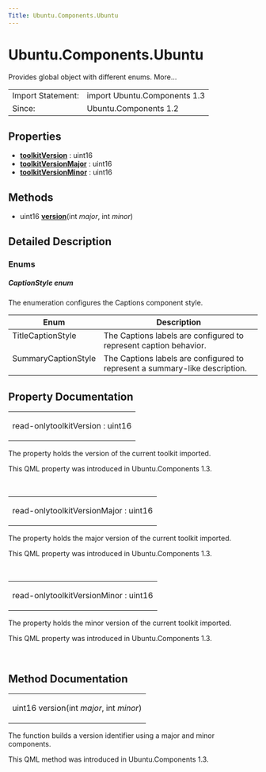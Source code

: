 ```yaml
---
Title: Ubuntu.Components.Ubuntu
---
```


# Ubuntu.Components.Ubuntu

<span class="subtitle"></span>
<!-- $$$Ubuntu-brief -->
<p>Provides global object with different enums. More...</p>
<!-- @@@Ubuntu -->
<table class="alignedsummary">
<tr><td class="memItemLeft rightAlign topAlign"> Import Statement:</td><td class="memItemRight bottomAlign"> import Ubuntu.Components 1.3</td></tr><tr><td class="memItemLeft rightAlign topAlign"> Since:</td><td class="memItemRight bottomAlign">  Ubuntu.Components 1.2</td></tr></table><ul>
</ul>
<h2 id="properties">Properties</h2>
<ul>
<li class="fn"><b><b><a href="#toolkitVersion-prop">toolkitVersion</a></b></b> : uint16</li>
<li class="fn"><b><b><a href="#toolkitVersionMajor-prop">toolkitVersionMajor</a></b></b> : uint16</li>
<li class="fn"><b><b><a href="#toolkitVersionMinor-prop">toolkitVersionMinor</a></b></b> : uint16</li>
</ul>
<h2 id="methods">Methods</h2>
<ul>
<li class="fn">uint16 <b><b><a href="#version-method">version</a></b></b>(int <i>major</i>, int <i>minor</i>)</li>
</ul>
<!-- $$$Ubuntu-description -->
<h2 id="details">Detailed Description</h2>
</p>
<h3 >Enums</h3>
<h5 >CaptionStyle enum</h5>
<p>The enumeration configures the Captions component style.</p>
<table class="generic">
<thead><tr class="qt-style"><th >Enum</th><th >Description</th></tr></thead>
<tr valign="top"><td >TitleCaptionStyle</td><td >The Captions labels are configured to represent caption behavior.</td></tr>
<tr valign="top"><td >SummaryCaptionStyle</td><td >The Captions labels are configured to represent a summary-like description.</td></tr>
</table>
<!-- @@@Ubuntu -->
<h2>Property Documentation</h2>
<!-- $$$toolkitVersion -->
<table class="qmlname"><tr valign="top" id="toolkitVersion-prop"><td class="tblQmlPropNode"><p><span class="qmlreadonly">read-only</span><span class="name">toolkitVersion</span> : <span class="type">uint16</span></p></td></tr></table><p>The property holds the version of the current toolkit imported.</p>
<p>This QML property was introduced in  Ubuntu.Components 1.3.</p>
<!-- @@@toolkitVersion -->
<br/>
<!-- $$$toolkitVersionMajor -->
<table class="qmlname"><tr valign="top" id="toolkitVersionMajor-prop"><td class="tblQmlPropNode"><p><span class="qmlreadonly">read-only</span><span class="name">toolkitVersionMajor</span> : <span class="type">uint16</span></p></td></tr></table><p>The property holds the major version of the current toolkit imported.</p>
<p>This QML property was introduced in  Ubuntu.Components 1.3.</p>
<!-- @@@toolkitVersionMajor -->
<br/>
<!-- $$$toolkitVersionMinor -->
<table class="qmlname"><tr valign="top" id="toolkitVersionMinor-prop"><td class="tblQmlPropNode"><p><span class="qmlreadonly">read-only</span><span class="name">toolkitVersionMinor</span> : <span class="type">uint16</span></p></td></tr></table><p>The property holds the minor version of the current toolkit imported.</p>
<p>This QML property was introduced in  Ubuntu.Components 1.3.</p>
<!-- @@@toolkitVersionMinor -->
<br/>
<h2>Method Documentation</h2>
<!-- $$$version -->
<table class="qmlname"><tr valign="top" id="version-method"><td class="tblQmlFuncNode"><p><span class="type">uint16</span> <span class="name">version</span>(<span class="type">int</span><i> major</i>, <span class="type">int</span><i> minor</i>)</p></td></tr></table><p>The function builds a version identifier using a major and minor components.</p>
<p>This QML method was introduced in  Ubuntu.Components 1.3.</p>
<!-- @@@version -->
<br/>

